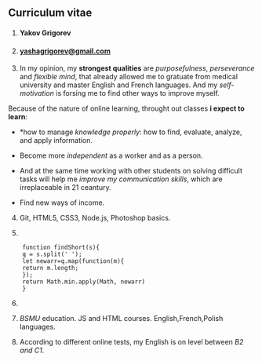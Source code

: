 ## Curriculum vitae ##

1. #### Yakov Grigorev ####

2. #### yashagrigorev@gmail.com ####

3. In my opinion, my **strongest qualities** are *purposefulness*, *perseverance* and *flexible mind*, that already allowed me to gratuate from medical university and master English and French languages. And my *self-motivation* is forsing me to find other ways to improve myself.

Because of the nature of online learning, throught out classes **i expect to learn**:
   
   * *how to manage *knowledge properly*: how to find, evaluate, analyze, and apply information.

   * Become more *independent* as a worker and as a person.

   * And at the same time working with other students on solving difficult tasks will help me *improve my communication skills*, which are irreplaceable in 21 ceantury.   
   * Find new ways of income.
4. Git, HTML5, CSS3, Node.js, Photoshop basics.

5. 

   ```
       function findShort(s){
       q = s.split(' ');
       let newarr=q.map(function(m){
       return m.length;
       });
       return Math.min.apply(Math, newarr)
       }
   ```
6. 

7. *BSMU* education. JS and HTML courses.
English,French,Polish languages.

8. According to different online tests, my English is on level between *B2 and C1*.